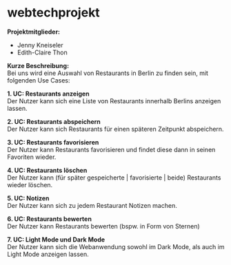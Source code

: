 # webtechprojekt

**Projektmitglieder:**
- Jenny Kneiseler
- Edith-Claire Thon

**Kurze Beschreibung:**  
Bei uns wird eine Auswahl von Restaurants in Berlin zu finden sein, mit folgenden Use Cases:

**1. UC: Restaurants anzeigen**  
Der Nutzer kann sich eine Liste von Restaurants innerhalb Berlins anzeigen lassen.

**2. UC: Restaurants abspeichern**  
Der Nutzer kann sich Restaurants für einen späteren Zeitpunkt abspeichern.
 
**3. UC: Restaurants favorisieren**  
Der Nutzer kann Restaurants favorisieren und findet diese dann in seinen Favoriten wieder.
 
**4. UC: Restaurants löschen**  
Der Nutzer kann (für später gespeicherte | favorisierte | beide) Restaurants wieder löschen.
 
**5. UC: Notizen**  
Der Nutzer kann sich zu jedem Restaurant Notizen machen.
 
**6. UC: Restaurants bewerten**  
Der Nutzer kann Restaurants bewerten (bspw. in Form von Sternen)

**7. UC: Light Mode und Dark Mode**  
Der Nutzer kann sich die Webanwendung sowohl im Dark Mode, als auch im Light Mode anzeigen lassen.

